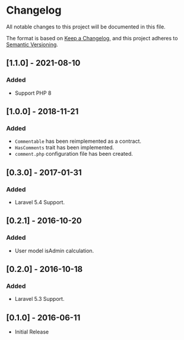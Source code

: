 # Changelog

All notable changes to this project will be documented in this file.

The format is based on [Keep a Changelog](https://keepachangelog.com/en/1.0.0/),
and this project adheres to [Semantic Versioning](https://semver.org/spec/v2.0.0.html).

## [1.1.0] - 2021-08-10

### Added
- Support PHP 8

## [1.0.0] - 2018-11-21

### Added
- `Commentable` has been reimplemented as a contract.
- `HasComments` trait has been implemented.
- `comment.php` configuration file has been created.

## [0.3.0] - 2017-01-31

### Added
- Laravel 5.4 Support.

## [0.2.1] - 2016-10-20

### Added
- User model isAdmin calculation.

## [0.2.0] - 2016-10-18

### Added
- Laravel 5.3 Support.

## [0.1.0] - 2016-06-11
- Initial Release
